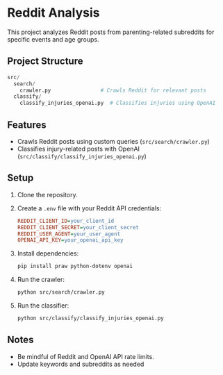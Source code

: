 # Reddit Analysis

This project analyzes Reddit posts from parenting-related subreddits for specific events and age groups.

## Project Structure

```python
src/
  search/
    crawler.py                # Crawls Reddit for relevant posts
  classify/
    classify_injuries_openai.py  # Classifies injuries using OpenAI
```

## Features

- Crawls Reddit posts using custom queries (`src/search/crawler.py`)
- Classifies injury-related posts with OpenAI (`src/classify/classify_injuries_openai.py`)

## Setup

1. Clone the repository.
2. Create a `.env` file with your Reddit API credentials:

    ```ini
    REDDIT_CLIENT_ID=your_client_id
    REDDIT_CLIENT_SECRET=your_client_secret
    REDDIT_USER_AGENT=your_user_agent
    OPENAI_API_KEY=your_openai_api_key
    ```

3. Install dependencies:

    ```bash
    pip install praw python-dotenv openai
    ```

4. Run the crawler:

    ```bash
    python src/search/crawler.py
    ```

5. Run the classifier:

    ```bash
    python src/classify/classify_injuries_openai.py
    ```

## Notes

- Be mindful of Reddit and OpenAI API rate limits.
- Update keywords and subreddits as needed
